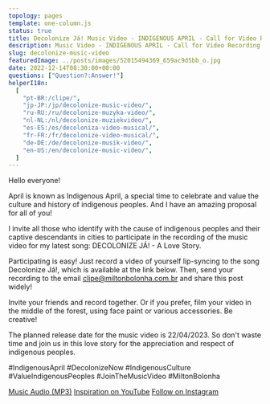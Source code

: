 ```yaml
---
topology: pages
template: one-column.js
status: true
title: Decolonize Já! Music Video - INDIGENOUS APRIL - Call for Video Recording
description: Music Video - INDIGENOUS APRIL - Call for Video Recording
slug: decolonize-music-video
featuredImage: ../posts/images/52015494369_659ac9d5bb_o.jpg
date: 2022-12-14T08:30:00+00:00
questions: ["Question?:Answer!"]
helperI18n:
  [
    "pt-BR:/clipe/",
    "jp-JP:/jp/decolonize-music-video/",
    "ru-RU:/ru/decolonize-muzyka-video/",
    "nl-NL:/nl/decolonize-muziekvideo/",
    "es-ES:/es/decoloniza-video-musical/",
    "fr-FR:/fr/decolonize-video-musical/",
    "de-DE:/de/decolonize-musik-video/",
    "en-US:/en/decolonize-music-video/",
  ]
---
```


Hello everyone!

April is known as Indigenous April, a special time to celebrate and value the culture and history of indigenous peoples. And I have an amazing proposal for all of you!

I invite all those who identify with the cause of indigenous peoples and their captive descendants in cities to participate in the recording of the music video for my latest song: DECOLONIZE JÁ! - A Love Story.

Participating is easy! Just record a video of yourself lip-syncing to the song Decolonize Já!, which is available at the link below. Then, send your recording to the email clipe@miltonbolonha.com.br and share this post widely!

Invite your friends and record together. Or if you prefer, film your video in the middle of the forest, using face paint or various accessories. Be creative!

The planned release date for the music video is 22/04/2023. So don't waste time and join us in this love story for the appreciation and respect of indigenous peoples.

#IndigenousApril #DecolonizeNow #IndigenousCulture #ValueIndigenousPeoples #JoinTheMusicVideo #MiltonBolonha

[Music Audio (MP3)](https://miltonbolonha.com.br/decolonize-ja.mp3)
[Inspiration on YouTube](https://www.youtube.com/watch?v=2oPCV6kCNE0)
[Follow on Instagram](https://instagram.com/miltonbolonha_)
